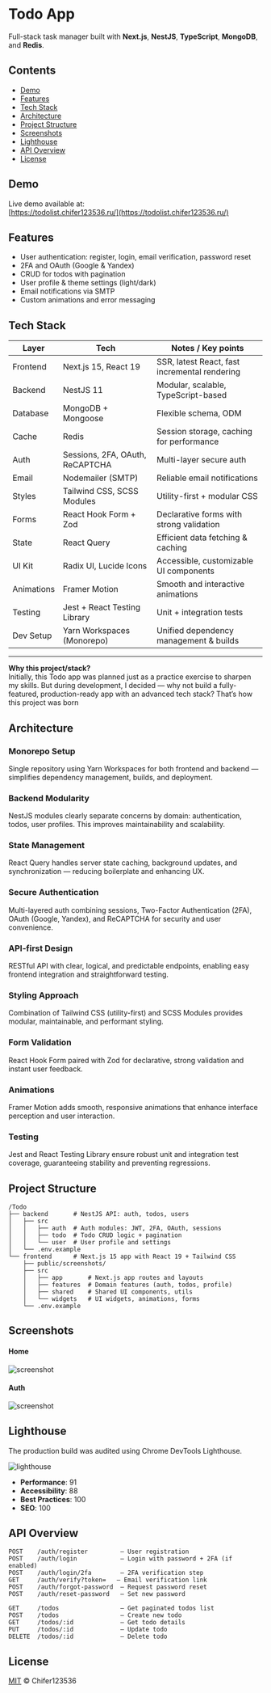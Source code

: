 # Todo App

Full-stack task manager built with **Next.js**, **NestJS**, **TypeScript**, **MongoDB**, and **Redis**.

## Contents

- [Demo](#demo)
- [Features](#features)
- [Tech Stack](#tech-stack)
- [Architecture](#architecture)
- [Project Structure](#project-structure)
- [Screenshots](#screenshots)
- [Lighthouse](#lighthouse)
- [API Overview](#api-overview)
- [License](#license)

## Demo

Live demo available at:  
[https://todolist.chifer123536.ru/](https://todolist.chifer123536.ru/)

## Features

- User authentication: register, login, email verification, password reset
- 2FA and OAuth (Google & Yandex)
- CRUD for todos with pagination
- User profile & theme settings (light/dark)
- Email notifications via SMTP
- Custom animations and error messaging

## Tech Stack

| Layer      | Tech                            | Notes / Key points                            |
| ---------- | ------------------------------- | --------------------------------------------- |
| Frontend   | Next.js 15, React 19            | SSR, latest React, fast incremental rendering |
| Backend    | NestJS 11                       | Modular, scalable, TypeScript-based           |
| Database   | MongoDB + Mongoose              | Flexible schema, ODM                          |
| Cache      | Redis                           | Session storage, caching for performance      |
| Auth       | Sessions, 2FA, OAuth, ReCAPTCHA | Multi-layer secure auth                       |
| Email      | Nodemailer (SMTP)               | Reliable email notifications                  |
| Styles     | Tailwind CSS, SCSS Modules      | Utility-first + modular CSS                   |
| Forms      | React Hook Form + Zod           | Declarative forms with strong validation      |
| State      | React Query                     | Efficient data fetching & caching             |
| UI Kit     | Radix UI, Lucide Icons          | Accessible, customizable UI components        |
| Animations | Framer Motion                   | Smooth and interactive animations             |
| Testing    | Jest + React Testing Library    | Unit + integration tests                      |
| Dev Setup  | Yarn Workspaces (Monorepo)      | Unified dependency management & builds        |

---

**Why this project/stack?**  
Initially, this Todo app was planned just as a practice exercise to sharpen my skills.
But during development, I decided — why not build a fully-featured, production-ready app with an advanced tech stack?
That’s how this project was born

## Architecture

### Monorepo Setup

Single repository using Yarn Workspaces for both frontend and backend — simplifies dependency management, builds, and deployment.

### Backend Modularity

NestJS modules clearly separate concerns by domain: authentication, todos, user profiles. This improves maintainability and scalability.

### State Management

React Query handles server state caching, background updates, and synchronization — reducing boilerplate and enhancing UX.

### Secure Authentication

Multi-layered auth combining sessions, Two-Factor Authentication (2FA), OAuth (Google, Yandex), and ReCAPTCHA for security and user convenience.

### API-first Design

RESTful API with clear, logical, and predictable endpoints, enabling easy frontend integration and straightforward testing.

### Styling Approach

Combination of Tailwind CSS (utility-first) and SCSS Modules provides modular, maintainable, and performant styling.

### Form Validation

React Hook Form paired with Zod for declarative, strong validation and instant user feedback.

### Animations

Framer Motion adds smooth, responsive animations that enhance interface perception and user interaction.

### Testing

Jest and React Testing Library ensure robust unit and integration test coverage, guaranteeing stability and preventing regressions.

## Project Structure

```
/Todo
├── backend       # NestJS API: auth, todos, users
│   ├── src
│   │   ├── auth  # Auth modules: JWT, 2FA, OAuth, sessions
│   │   ├── todo  # Todo CRUD logic + pagination
│   │   └── user  # User profile and settings
│   └── .env.example
└── frontend      # Next.js 15 app with React 19 + Tailwind CSS
    ├── public/screenshots/
    ├── src
    │   ├── app       # Next.js app routes and layouts
    │   ├── features  # Domain features (auth, todos, profile)
    │   ├── shared    # Shared UI components, utils
    │   └── widgets   # UI widgets, animations, forms
    └── .env.example

```

## Screenshots

#### Home

![screenshot](https://raw.githubusercontent.com/Chifer123536/Todo/master/frontend/public/screenshots/Todo_screenshot.png)

#### Auth

![screenshot](https://raw.githubusercontent.com/Chifer123536/Todo/master/frontend/public/screenshots/Login_screenshot.png)

## Lighthouse

The production build was audited using Chrome DevTools Lighthouse.

![lighthouse](https://raw.githubusercontent.com/Chifer123536/Todo/master/frontend/public/screenshots/Lighthouse_screenshot.png)

- **Performance**: 91
- **Accessibility**: 88
- **Best Practices**: 100
- **SEO**: 100

## API Overview

```
POST    /auth/register         — User registration
POST    /auth/login            — Login with password + 2FA (if enabled)
POST    /auth/login/2fa        — 2FA verification step
GET     /auth/verify?token=   — Email verification link
POST    /auth/forgot-password  — Request password reset
POST    /auth/reset-password   — Set new password

GET     /todos                 — Get paginated todos list
POST    /todos                 — Create new todo
GET     /todos/:id             — Get todo details
PUT     /todos/:id             — Update todo
DELETE  /todos/:id             — Delete todo

```

## License

[MIT](https://opensource.org/licenses/MIT) © Chifer123536
